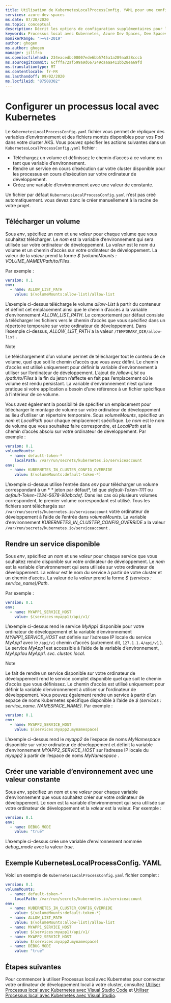 ```yaml
---
title: Utilisation de KubernetesLocalProcessConfig. YAML pour une configuration supplémentaire avec pour le processus local avec Kubernetes
services: azure-dev-spaces
ms.date: 07/28/2020
ms.topic: conceptual
description: Décrit les options de configuration supplémentaires pour le processus local avec Kubernetes à l’aide de KubernetesLocalProcessConfig. YAML
keywords: Processus local avec Kubernetes, Azure Dev Spaces, Dev Spaces, Docker, Kubernetes, Azure, AKS, Azure Kubernetes Service, conteneurs
monikerRange: '>=vs-2019'
author: ghogen
ms.author: ghogen
manager: jillfra
ms.openlocfilehash: 234eacedbc08007ede6bb5745a1a289aa838cccb
ms.sourcegitcommit: 6cfffa72af599a9d667249caaaa411bb28ea69fd
ms.translationtype: MT
ms.contentlocale: fr-FR
ms.lasthandoff: 09/02/2020
ms.locfileid: "87508302"
---
```

# <a name="configure-local-process-with-kubernetes"></a>Configurer un processus local avec Kubernetes

Le `KubernetesLocalProcessConfig.yaml` fichier vous permet de répliquer des variables d’environnement et des fichiers montés disponibles pour vos Pod dans votre cluster AKS. Vous pouvez spécifier les actions suivantes dans un `KubernetesLocalProcessConfig.yaml` fichier :

* Téléchargez un volume et définissez le chemin d’accès à ce volume en tant que variable d’environnement.
* Rendre un service en cours d’exécution sur votre cluster disponible pour les processus en cours d’exécution sur votre ordinateur de développement.
* Créez une variable d’environnement avec une valeur de constante.

Un fichier par défaut `KubernetesLocalProcessConfig.yaml` n’est pas créé automatiquement. vous devez donc le créer manuellement à la racine de votre projet.

## <a name="download-a-volume"></a>Télécharger un volume

Sous *env*, spécifiez un *nom* et une *valeur* pour chaque volume que vous souhaitez télécharger. Le *nom* est la variable d’environnement qui sera utilisée sur votre ordinateur de développement. La *valeur* est le nom du volume et un chemin d’accès sur votre ordinateur de développement. La valeur de la *valeur* prend la forme *$ (volumeMounts : VOLUME_NAME)/Path/to/Files*.

Par exemple :

```yaml
version: 0.1
env:
  - name: ALLOW_LIST_PATH
    value: $(volumeMounts:allow-list)/allow-list
```

L’exemple ci-dessus télécharge le volume *allow-List* à partir du conteneur et définit cet emplacement ainsi que le chemin d’accès à la variable d’environnement *ALLOW_LIST_PATH*. Le comportement par défaut consiste à télécharger les fichiers vers le chemin d’accès que vous spécifiez dans un répertoire temporaire sur votre ordinateur de développement. Dans l’exemple ci-dessus, *ALLOW_LIST_PATH* a la valeur `/TEMPORARY_DIR/allow-list` . 

> [!NOTE]
> Le téléchargement d’un volume permet de télécharger tout le contenu de ce volume, quel que soit le chemin d’accès que vous avez défini. Le chemin d’accès est utilisé uniquement pour définir la variable d’environnement à utiliser sur l’ordinateur de développement. L’ajout de */allow-List* ou */path/to/Files* à la fin du jeton n’affecte en fait pas l’emplacement où le volume est rendu persistant. La variable d’environnement n’est qu’une pratique si votre application a besoin d’une référence à un fichier spécifique à l’intérieur de ce volume.

Vous avez également la possibilité de spécifier un emplacement pour télécharger le montage de volume sur votre ordinateur de développement au lieu d’utiliser un répertoire temporaire. Sous *volumeMounts*, spécifiez un *nom* et *LocalPath* pour chaque emplacement spécifique. Le *nom* est le nom de volume que vous souhaitez faire correspondre, et *LocalPath* est le chemin d’accès absolu sur votre ordinateur de développement. Par exemple :

```yaml
version: 0.1
volumeMounts:
  - name: default-token-*
    localPath: /var/run/secrets/kubernetes.io/serviceaccount
env:
  - name: KUBERNETES_IN_CLUSTER_CONFIG_OVERRIDE
    value: $(volumeMounts:default-token-*)
```

L’exemple ci-dessus utilise l’entrée dans *env* pour télécharger un volume correspondant à un * \* jeton par défaut*, tel que *default-Token-1111* ou *default-Token-1234-5678-90abcdef*. Dans les cas où plusieurs volumes correspondent, le premier volume correspondant est utilisé. Tous les fichiers sont téléchargés sur `/var/run/secrets/kubernetes.io/serviceaccount` votre ordinateur de développement à l’aide de l’entrée dans *volumeMounts*. La variable d’environnement *KUBERNETES_IN_CLUSTER_CONFIG_OVERRIDE* a la valeur `/var/run/secrets/kubernetes.io/serviceaccount` .

## <a name="make-a-service-available"></a>Rendre un service disponible

Sous *env*, spécifiez un *nom* et une *valeur* pour chaque service que vous souhaitez rendre disponible sur votre ordinateur de développement. Le *nom* est la variable d’environnement qui sera utilisée sur votre ordinateur de développement. La *valeur* est le nom du service à partir de votre cluster et un chemin d’accès. La valeur de la *valeur* prend la forme *$ (services : service_name)/Path*.

Par exemple :

```yaml
version: 0.1
env:
  - name: MYAPP1_SERVICE_HOST
    value: $(services:myapp1)/api/v1/
```

L’exemple ci-dessus rend le service *MyApp1* disponible pour votre ordinateur de développement et la variable d’environnement *MYAPP1_SERVICE_HOST* est définie sur l’adresse IP locale du service *MyApp1* avec le `/api/v1` chemin d’accès (autrement dit, `127.1.1.4/api/v1` ). Le service *MyApp1* est accessible à l’aide de la variable d’environnement, *MyApp1*ou *MyApp1. svc. cluster. local*.

> [!NOTE]
> Le fait de rendre un service disponible sur votre ordinateur de développement rend le service complet disponible quel que soit le chemin d’accès que vous définissez. Le chemin d’accès est utilisé uniquement pour définir la variable d’environnement à utiliser sur l’ordinateur de développement.
Vous pouvez également rendre un service à partir d’un espace de noms Kubernetes spécifique disponible à l’aide de *$ (services : service_name. NAMESPACE_NAME)*. Par exemple :

```yaml
version: 0.1
env:
  - name: MYAPP2_SERVICE_HOST
    value: $(services:myapp2.mynamespace)
```

L’exemple ci-dessus rend le *myapp2* de l’espace de noms *MyNamespace* disponible sur votre ordinateur de développement et définit la variable d’environnement *MYAPP2_SERVICE_HOST* sur l’adresse IP locale du *myapp2* à partir de l’espace de noms *MyNamespace* .

## <a name="create-an-environment-variable-with-a-constant-value"></a>Créer une variable d’environnement avec une valeur constante

Sous *env*, spécifiez un *nom* et une *valeur* pour chaque variable d’environnement que vous souhaitez créer sur votre ordinateur de développement. Le *nom* est la variable d’environnement qui sera utilisée sur votre ordinateur de développement et la *valeur* est la valeur. Par exemple :

```yaml
version: 0.1
env:
  - name: DEBUG_MODE
    value: "true"
```

L’exemple ci-dessus crée une variable d’environnement nommée *debug_mode* avec la valeur *true*.

## <a name="example-kuberneteslocalprocessconfigyaml"></a>Exemple KubernetesLocalProcessConfig. YAML

Voici un exemple de `KubernetesLocalProcessConfig.yaml` fichier complet :

```yaml
version: 0.1
volumeMounts:
  - name: default-token-*
    localPath: /var/run/secrets/kubernetes.io/serviceaccount
env:
  - name: KUBERNETES_IN_CLUSTER_CONFIG_OVERRIDE
    value: $(volumeMounts:default-token-*)
  - name: ALLOW_LIST_PATH
    value: $(volumeMounts:allow-list)/allow-list
  - name: MYAPP1_SERVICE_HOST
    value: $(services:myapp1)/api/v1/
  - name: MYAPP2_SERVICE_HOST
    value: $(services:myapp2.mynamespace)
  - name: DEBUG_MODE 
    value: "true"
```

## <a name="next-steps"></a>Étapes suivantes

Pour commencer à utiliser Processus local avec Kubernetes pour connecter votre ordinateur de développement local à votre cluster, consultez [Utiliser Processus local avec Kubernetes avec Visual Studio Code][local-process-kubernetes-vs-code] et [Utiliser Processus local avec Kubernetes avec Visual Studio][local-process-kubernetes-vs].

[local-process-kubernetes-vs-code]: https://code.visualstudio.com/docs/containers/local-process-kubernetes
[local-process-kubernetes-vs]: local-process-kubernetes.md

